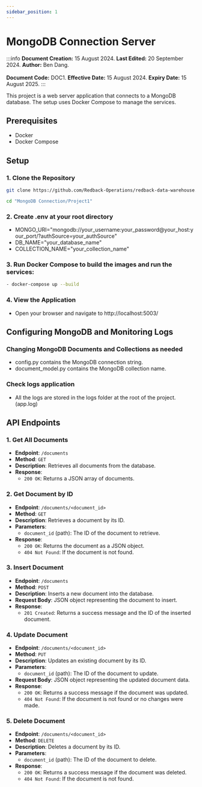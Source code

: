 ```yaml
---
sidebar_position: 1
---
```


# MongoDB Connection Server

:::info
**Document Creation:** 15 August 2024. **Last Edited:** 20 September 2024. **Author:** Ben Dang.
<br></br> **Document Code:** DOC1. **Effective Date:** 15 August 2024. **Expiry Date:** 15 August 2025.
:::

This project is a web server application that connects to a MongoDB database. The setup uses Docker Compose to manage the services.

## Prerequisites

- Docker
- Docker Compose

## Setup

### 1. Clone the Repository

```sh
git clone https://github.com/Redback-Operations/redback-data-warehouse.git

cd "MongoDB Connection/Project1"

```

### 2. Create .env at your root directory

- MONGO_URI="mongodb://your_username:your_password@your_host:your_port/?authSource=your_authSource"
- DB_NAME="your_database_name"
- COLLECTION_NAME="your_collection_name"

### 3. Run Docker Compose to build the images and run the services:

```bash
- docker-compose up --build
```

### 4. View the Application

- Open your browser and navigate to http://localhost:5003/

## Configuring MongoDB and Monitoring Logs

### Changing MongoDB Documents and Collections as needed

- config.py contains the MongoDB connection string.
- document_model.py contains the MongoDB collection name.

### Check logs application

- All the logs are stored in the logs folder at the root of the project.(app.log)

## API Endpoints

### 1. Get All Documents

- **Endpoint**: `/documents`
- **Method**: `GET`
- **Description**: Retrieves all documents from the database.
- **Response**:
  - `200 OK`: Returns a JSON array of documents.

### 2. Get Document by ID

- **Endpoint**: `/documents/<document_id>`
- **Method**: `GET`
- **Description**: Retrieves a document by its ID.
- **Parameters**:
  - `document_id` (path): The ID of the document to retrieve.
- **Response**:
  - `200 OK`: Returns the document as a JSON object.
  - `404 Not Found`: If the document is not found.

### 3. Insert Document

- **Endpoint**: `/documents`
- **Method**: `POST`
- **Description**: Inserts a new document into the database.
- **Request Body**: JSON object representing the document to insert.
- **Response**:
  - `201 Created`: Returns a success message and the ID of the inserted document.

### 4. Update Document

- **Endpoint**: `/documents/<document_id>`
- **Method**: `PUT`
- **Description**: Updates an existing document by its ID.
- **Parameters**:
  - `document_id` (path): The ID of the document to update.
- **Request Body**: JSON object representing the updated document data.
- **Response**:
  - `200 OK`: Returns a success message if the document was updated.
  - `404 Not Found`: If the document is not found or no changes were made.

### 5. Delete Document

- **Endpoint**: `/documents/<document_id>`
- **Method**: `DELETE`
- **Description**: Deletes a document by its ID.
- **Parameters**:
  - `document_id` (path): The ID of the document to delete.
- **Response**:
  - `200 OK`: Returns a success message if the document was deleted.
  - `404 Not Found`: If the document is not found.
